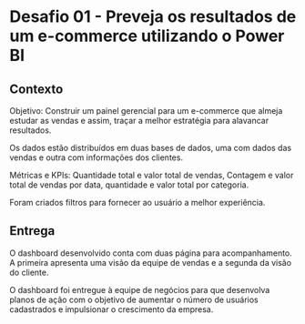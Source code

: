 # Desafio 01 - Preveja os resultados de um e-commerce utilizando o Power BI

## Contexto

Objetivo: Construir um painel gerencial para um e-commerce que almeja estudar as vendas e assim, traçar a melhor estratégia para alavancar resultados.

Os dados estão distribuídos em duas bases de dados, uma com dados das vendas e outra com informações dos clientes.

Métricas e KPIs: Quantidade total e valor total de vendas, Contagem e valor total de vendas por data, quantidade e valor total por categoria.

Foram criados filtros para fornecer ao usuário a melhor experiência.


## Entrega

O dashboard desenvolvido conta com duas página para acompanhamento. A primeira apresenta uma visão da equipe de vendas e a segunda da visão do cliente.

O dashboard foi entregue à equipe de negócios para que desenvolva planos de ação com o objetivo de aumentar o número de usuários cadastrados e impulsionar o crescimento da empresa.